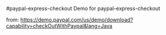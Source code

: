 #paypal-express-checkout
Demo for paypal-express-checkout

from: https://demo.paypal.com/us/demo/download?capability=checkOutWithPaypal&lang=Java